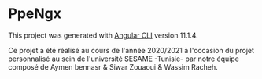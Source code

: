 # PpeNgx

This project was generated with [Angular CLI](https://github.com/angular/angular-cli) version 11.1.4.

Ce projet a été réalisé au cours de l'année 2020/2021 à l'occasion du projet personnalisé au sein de l'université SESAME -Tunisie- par notre équipe composé de Aymen bennasr & Siwar Zouaoui & Wassim Racheh. 
